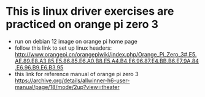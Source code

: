 # This is linux driver exercises are practiced on orange pi zero 3
* run on debian 12 image on orange pi home page
* follow this link to set up linux headers:
http://www.orangepi.cn/orangepiwiki/index.php/Orange_Pi_Zero_3#.E5.AE.89.E8.A3.85.E5.86.85.E6.A0.B8.E5.A4.B4.E6.96.87.E4.BB.B6.E7.9A.84.E6.96.B9.E6.B3.95
* this link for reference manual of orange pi zero 3
https://archive.org/details/allwinner-h6-user-manual/page/18/mode/2up?view=theater
